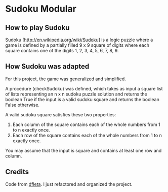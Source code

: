 # Sudoku Modular

## How to play Sudoku

Sudoku [http://en.wikipedia.org/wiki/Sudoku] is a logic puzzle where a game is defined by a partially filled 9 x 9 square of digits where each square contains one of the digits 1, 2, 3, 4, 5, 6, 7, 8, 9.

## How Sudoku was adapted

For this project, the game was generalized and simplified.

A procedure (checkSudoku) was defined, which takes as input a square list of lists representing an n x n sudoku puzzle solution and returns the boolean True if the input is a valid sudoku square and returns the boolean False otherwise.

A valid sudoku square satisfies these two properties:

1. Each column of the square contains each of the whole numbers from 1 to n exactly once.
2. Each row of the square contains each of the whole numbers from 1 to n exactly once.

You may assume that the input is square and contains at least one row and column.

## Credits

Code from [dfleta](https://github.com/dfleta/Python_ejercicios/tree/master/Procedimental/Unidad_3_%20Listas_y_%20operaciones_sobre_listas/problem_set_3/sudoku).
I just refactored and organized the project.
